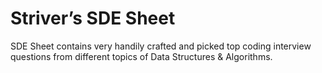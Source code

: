 # Striver’s SDE Sheet 
SDE Sheet contains very handily crafted and picked top coding interview questions from different topics of Data Structures & Algorithms.